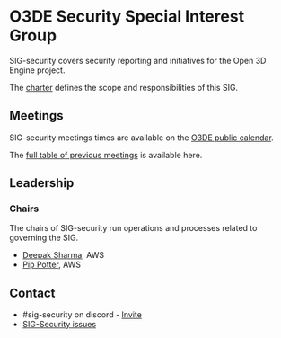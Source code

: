 # O3DE Security Special Interest Group 

SIG-security covers security reporting and initiatives for the Open 3D Engine project. 

The [charter](governance/SIG%20Security%20Charter.md) defines the scope and responsibilities of this SIG.

## Meetings

SIG-security meetings times are available on the [O3DE public calendar]().

The [full table of previous meetings](https://github.com/o3de/sig-security/tree/main/meetings) is available here.

## Leadership

### Chairs
The chairs of SIG-security run operations and processes related to governing the SIG.

* [Deepak Sharma](https://github.com/dshmz), AWS
* [Pip Potter](https://github.com/lmbr-pip), AWS


## Contact

* \#sig-security on discord - [Invite](https://discord.com/invite/p3padwr58u)
* [SIG-Security issues](https://github.com/o3de/sig-security/issues)

